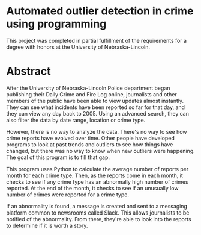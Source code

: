 # Automated outlier detection in crime using programming 

This project was completed in partial fulfillment of the requirements for a degree with honors at the University of Nebraska-Lincoln.

# Abstract
After the University of Nebraska-Lincoln Police department began publishing their Daily Crime and Fire Log online, journalists and other members of the public have been able to view updates almost instantly. They can see what incidents have been reported so far for that day, and they can view any day back to 2005. Using an advanced search, they can also filter the data by date range, location or crime type.  

However, there is no way to analyze the data. There's no way to see how crime reports have evolved over time. Other people have developed programs to look at past trends and outliers to see how things have changed, but there was no way to know when new outliers were happening. The goal of this program is to fill that gap.

This program uses Python to calculate the average number of reports per month for each crime type. Then, as the reports come in each month, it checks to see if any crime type has an abnormally high number of crimes reported. At the end of the month, it checks to see if an unusually low number of crimes were reported for a crime type.

If an abnormality is found, a message is created and sent to a messaging platform common to newsrooms called Slack. This allows journalists to be notified of the abnormality. From there, they're able to look into the reports to determine if it is worth a story.


